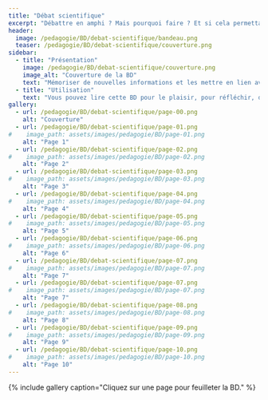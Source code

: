 ```yaml
---
title: "Débat scientifique"
excerpt: "Débattre en amphi ? Mais pourquoi faire ? Et si cela permettait de ieux apprendre ?"
header:
  image: /pedagogie/BD/debat-scientifique/bandeau.png
  teaser: /pedagogie/BD/debat-scientifique/couverture.png
sidebar:
  - title: "Présentation"
    image: /pedagogie/BD/debat-scientifique/couverture.png
    image_alt: "Couverture de la BD"
    text: "Mémoriser de nouvelles informations et les mettre en lien avec ses  propres connaissances. Très bien, mais tout le monde n'a pas les mêmes connaissances et les mêmes représentations. Et surtout pas les mêmes que celui de l'enseignant ! Comment présenter alors son cours pour chaque individu puisse l'intégrer au mieux à ses propres connaissances ?"
  - title: "Utilisation"
    text: "Vous pouvez lire cette BD pour le plaisir, pour réfléchir, dans des ateliers de formation, pour sensibiliser, ..."
gallery:
  - url: /pedagogie/BD/debat-scientifique/page-00.png
    alt: "Couverture"
  - url: /pedagogie/BD/debat-scientifique/page-01.png
#    image_path: assets/images/pedagogie/BD/page-01.png
    alt: "Page 1"
  - url: /pedagogie/BD/debat-scientifique/page-02.png
#    image_path: assets/images/pedagogie/BD/page-02.png
    alt: "Page 2"
  - url: /pedagogie/BD/debat-scientifique/page-03.png
#    image_path: assets/images/pedagogie/BD/page-03.png
    alt: "Page 3"
  - url: /pedagogie/BD/debat-scientifique/page-04.png
#    image_path: assets/images/pedagogie/BD/page-04.png
    alt: "Page 4"
  - url: /pedagogie/BD/debat-scientifique/page-05.png
#    image_path: assets/images/pedagogie/BD/page-05.png
    alt: "Page 5"
  - url: /pedagogie/BD/debat-scientifique/page-06.png
#    image_path: assets/images/pedagogie/BD/page-06.png
    alt: "Page 6"
  - url: /pedagogie/BD/debat-scientifique/page-07.png
#    image_path: assets/images/pedagogie/BD/page-07.png
    alt: "Page 7"
  - url: /pedagogie/BD/debat-scientifique/page-07.png
#    image_path: assets/images/pedagogie/BD/page-07.png
    alt: "Page 7"
  - url: /pedagogie/BD/debat-scientifique/page-08.png
#    image_path: assets/images/pedagogie/BD/page-08.png
    alt: "Page 8"
  - url: /pedagogie/BD/debat-scientifique/page-09.png
#    image_path: assets/images/pedagogie/BD/page-09.png
    alt: "Page 9"
  - url: /pedagogie/BD/debat-scientifique/page-10.png
#    image_path: assets/images/pedagogie/BD/page-10.png
    alt: "Page 10"
---
```


{% include gallery caption="Cliquez sur une page pour feuilleter la BD." %}


